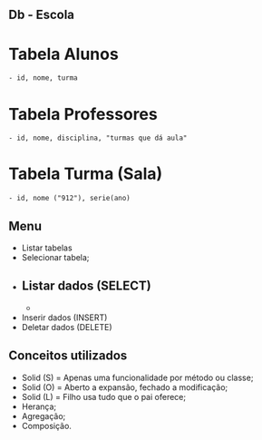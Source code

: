 
## Db - Escola
# Tabela Alunos
    - id, nome, turma
# Tabela Professores
    - id, nome, disciplina, "turmas que dá aula"
# Tabela Turma (Sala)
    - id, nome ("912"), serie(ano)


## Menu

- Listar tabelas
- Selecionar tabela;
- Listar dados (SELECT)
    - 
    - 
- Inserir dados (INSERT)
- Deletar dados (DELETE)


## Conceitos utilizados
- Solid (S) = Apenas uma funcionalidade por método ou classe;
- Solid (O) = Aberto a expansão, fechado a modificação;
- Solid (L) = Filho usa tudo que o pai oferece;
- Herança;
- Agregação;
- Composição.